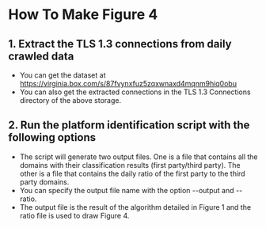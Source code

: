 # How To Make Figure 4

## 1. Extract the TLS 1.3 connections from daily crawled data
- You can get the dataset at https://virginia.box.com/s/87fvynxfuz5zqxwnaxd4mqnm9hiq0obu 
- You can also get the extracted connections in the TLS 1.3 Connections directory of the above storage.

## 2. Run the platform identification script with the following options
- The script will generate two output files. One is a file that contains all the domains with their classification results (first party/third party). The other is a file that contains the daily ratio of the first party to the third party domains.
- You can specify the output file name with the option --output and --ratio.
- The output file is the result of the algorithm detailed in Figure 1 and the ratio file is used to draw Figure 4.
